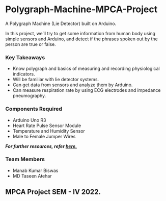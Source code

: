 # Polygraph-Machine-MPCA-Project
A Polygraph Machine (Lie Detector) built on Arduino.

In this project, we’ll try to get some information from human body using simple sensors and Arduino, and detect if the phrases spoken out by the person are true or false. 

### Key Takeaways
- Know polygraph and basics of measuring and recording physiological indicators.
- Will be familiar with lie detector systems.
- Can get data from sensors and analyze them by Arduino.
- Can measure respiration rate by using ECG electrodes and impedance pneumography.

### Components Required
- Arduino Uno R3
- Heart Rate Pulse Sensor Module
- Temperature and Humidity Sensor
- Male to Female Jumper Wires

***For further resources, refer [here.](https://create.arduino.cc/projecthub/electropeak/arduino-polygraph-machine-lie-detector-7d8b10)***

### Team Members
- Manab Kumar Biswas
- MD Taseen Atehar


## MPCA Project SEM - IV 2022.
